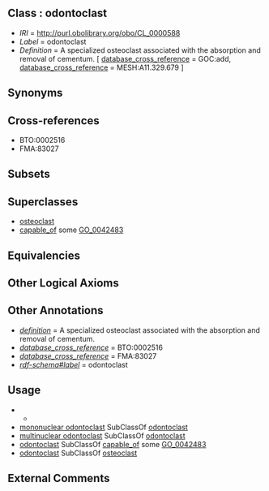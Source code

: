 
## Class : odontoclast

 * *IRI* = http://purl.obolibrary.org/obo/CL_0000588
 * *Label* = odontoclast
 * *Definition* = A specialized osteoclast associated with the absorption and removal of cementum. [ [database_cross_reference](../../ef/oboInOwl#hasDbXref.md) = GOC:add, [database_cross_reference](../../ef/oboInOwl#hasDbXref.md) = MESH:A11.329.679 ]

## Synonyms


## Cross-references

 * BTO:0002516
 * FMA:83027

## Subsets


## Superclasses

 * [osteoclast](../../CL/92/CL_0000092.md)
 * [capable_of](../../RO/15/RO_0002215.md) some [GO_0042483](../../GO/83/GO_0042483.md)

## Equivalencies


## Other Logical Axioms


## Other Annotations

 * *[definition](../../IAO/15/IAO_0000115.md)* = A specialized osteoclast associated with the absorption and removal of cementum.
 * *[database_cross_reference](../../ef/oboInOwl#hasDbXref.md)* = BTO:0002516
 * *[database_cross_reference](../../ef/oboInOwl#hasDbXref.md)* = FMA:83027
 * *[rdf-schema#label](../../el/rdf-schema#label.md)* = odontoclast

## Usage

 * -
 * [mononuclear odontoclast](../../CL/81/CL_0000781.md) SubClassOf [odontoclast](../../CL/88/CL_0000588.md)
 * [multinuclear odontoclast](../../CL/80/CL_0000780.md) SubClassOf [odontoclast](../../CL/88/CL_0000588.md)
 * [odontoclast](../../CL/88/CL_0000588.md) SubClassOf [capable_of](../../RO/15/RO_0002215.md) some [GO_0042483](../../GO/83/GO_0042483.md)
 * [odontoclast](../../CL/88/CL_0000588.md) SubClassOf [osteoclast](../../CL/92/CL_0000092.md)

## External Comments

